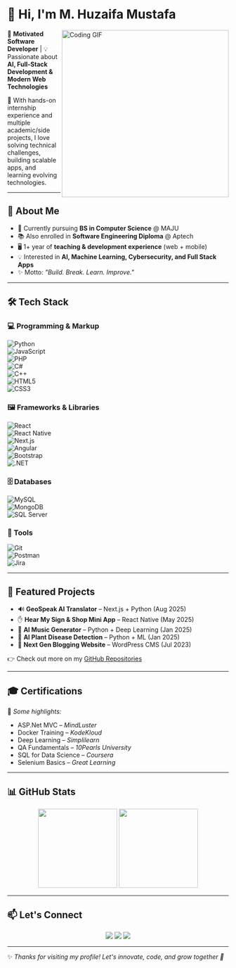 # 👋 Hi, I'm M. Huzaifa Mustafa  

<img align="right" alt="Coding GIF" width="380" src="https://raw.githubusercontent.com/abhisheknaiidu/abhisheknaiidu/master/code.gif" />

🚀 **Motivated Software Developer** | 💡 Passionate about **AI, Full-Stack Development & Modern Web Technologies**  

🎯 With hands-on internship experience and multiple academic/side projects, I love solving technical challenges, building scalable apps, and learning evolving technologies.  

---

## 🌟 About Me  
- 🔭 Currently pursuing **BS in Computer Science** @ MAJU  
- 📚 Also enrolled in **Software Engineering Diploma** @ Aptech  
- 🖥️ 1+ year of **teaching & development experience** (web + mobile)  
- 💡 Interested in **AI, Machine Learning, Cybersecurity, and Full Stack Apps**  
- ✨ Motto: *"Build. Break. Learn. Improve."*  

---

## 🛠️ Tech Stack  

### 💻 Programming & Markup  
![Python](https://img.shields.io/badge/Python-3670A0?logo=python&logoColor=ffdd54)  
![JavaScript](https://img.shields.io/badge/JavaScript-F7DF1E?logo=javascript&logoColor=black)  
![PHP](https://img.shields.io/badge/PHP-777BB4?logo=php&logoColor=white)  
![C#](https://img.shields.io/badge/C%23-239120?logo=c-sharp&logoColor=white)  
![C++](https://img.shields.io/badge/C++-00599C?logo=cplusplus&logoColor=white)  
![HTML5](https://img.shields.io/badge/HTML5-E34F26?logo=html5&logoColor=white)  
![CSS3](https://img.shields.io/badge/CSS3-1572B6?logo=css3&logoColor=white)  

### 🖼️ Frameworks & Libraries  
![React](https://img.shields.io/badge/React-20232A?logo=react&logoColor=61DAFB)  
![React Native](https://img.shields.io/badge/React_Native-20232A?logo=react&logoColor=61DAFB)  
![Next.js](https://img.shields.io/badge/Next.js-000000?logo=nextdotjs&logoColor=white)  
![Angular](https://img.shields.io/badge/Angular-DD0031?logo=angular&logoColor=white)  
![Bootstrap](https://img.shields.io/badge/Bootstrap-563D7C?logo=bootstrap&logoColor=white)  
![.NET](https://img.shields.io/badge/.NET-512BD4?logo=dotnet&logoColor=white)  

### 🗄️ Databases  
![MySQL](https://img.shields.io/badge/MySQL-005C84?logo=mysql&logoColor=white)  
![MongoDB](https://img.shields.io/badge/MongoDB-4EA94B?logo=mongodb&logoColor=white)  
![SQL Server](https://img.shields.io/badge/SQL_Server-CC2927?logo=microsoftsqlserver&logoColor=white)  

### 🔧 Tools  
![Git](https://img.shields.io/badge/Git-F05032?logo=git&logoColor=white)  
![Postman](https://img.shields.io/badge/Postman-FF6C37?logo=postman&logoColor=white)  
![Jira](https://img.shields.io/badge/Jira-0052CC?logo=jira&logoColor=white)  

---

## 🚀 Featured Projects  

- 🔊 **GeoSpeak AI Translator** – Next.js + Python (Aug 2025)  
- ✋ **Hear My Sign & Shop Mini App** – React Native (May 2025)  
- 🤖 **AI Music Generator** – Python + Deep Learning (Jan 2025)  
- 🌱 **AI Plant Disease Detection** – Python + ML (Jan 2025)  
- 📝 **Next Gen Blogging Website** – WordPress CMS (Jul 2023)  

👉 Check out more on my [GitHub Repositories](https://github.com/huzaifamustafa-dev)

---

## 🎓 Certifications  
📌 *Some highlights:*  
- ASP.Net MVC – *MindLuster*  
- Docker Training – *KodeKloud*  
- Deep Learning – *Simplilearn*  
- QA Fundamentals – *10Pearls University*  
- SQL for Data Science – *Coursera*  
- Selenium Basics – *Great Learning*  

---

## 📊 GitHub Stats  

<p align="center">
  <img src="https://github-readme-stats.vercel.app/api?username=huzaifamustafa-dev&show_icons=true&theme=tokyonight" height="180"/>
  <img src="https://github-readme-stats.vercel.app/api/top-langs/?username=huzaifamustafa-dev&layout=compact&theme=tokyonight" height="180"/>
</p>

---

## 📫 Let's Connect  

<p align="center">
  <a href="mailto:huzaifamustafa.dev1727@gmail.com"><img src="https://img.shields.io/badge/Email-D14836?logo=gmail&logoColor=white"></a>
  <a href="https://www.linkedin.com/in/YOUR-LINKEDIN"><img src="https://img.shields.io/badge/LinkedIn-0A66C2?logo=linkedin&logoColor=white"></a>
  <a href="https://github.com/huzaifamustafa-dev"><img src="https://img.shields.io/badge/GitHub-100000?logo=github&logoColor=white"></a>
</p>

---

✨ *Thanks for visiting my profile! Let's innovate, code, and grow together 🚀*  
